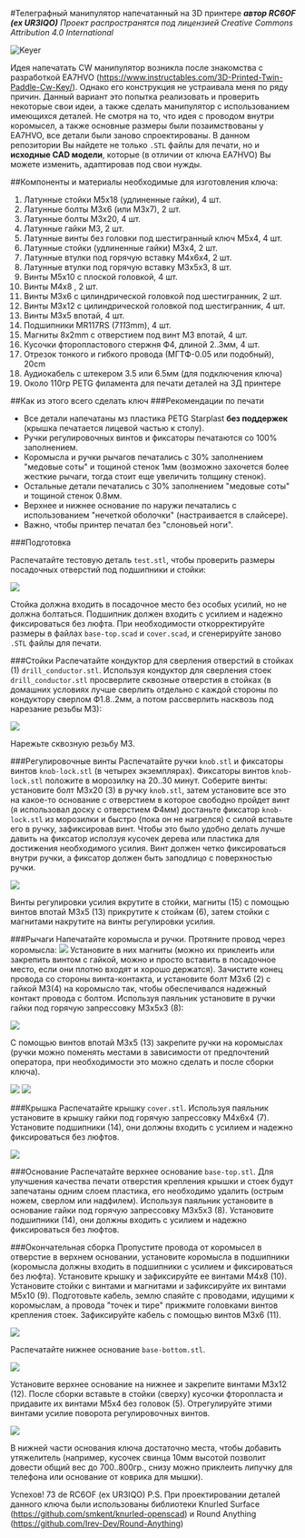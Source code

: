 #Телеграфный манипулятор напечатанный на 3D принтере
***автор RC6OF (ex UR3IQO)***
*Проект распространятся под лицензией Creative Commons Attribution 4.0 International*

![Keyer](img/keyer_2.jpg)

Идея напечатать CW манипулятор возникла после знакомства с разработкой EA7HVO (https://www.instructables.com/3D-Printed-Twin-Paddle-Cw-Key/). Однако его конструкция не устраивала меня по ряду причин. Данный вариант это попытка реализовать и проверить некоторые свои идеи, а также сделать манипулятор с использованием имеющихся деталей. Не смотря на то, что идея с проводом внутри коромысел, а также основные размеры были позаимствованы у EA7HVO, все детали были заново спроектированы. В данном репозитории Вы найдете не только `.STL` файлы для печати, но и **исходные CAD модели**, которые (в отличии от ключа EA7HVO) Вы можете изменить, адаптировав под свои нужды.

##Компоненты и материалы необходимые для изготовления ключа:
1. Латунные стойки М5х18 (удлиненные гайки), 4 шт.
2. Латунные болты M3x6 (или M3x7), 2 шт.
3. Латунные болты M3x20, 4 шт.
4. Латунные гайки M3, 2 шт.
5. Латунные винты без головки под шестигранный ключ M5x4, 4 шт.
6. Латунные стойки (удлиненные гайки) М3х4, 2 шт.
7. Латунные втулки под горячую вставку M4x6x4, 2 шт.
8. Латунные втулки под горячую вставку M3x5x3, 8 шт.
9. Винты М5х10 с плоской головкой, 4 шт.
10. Винты М4х8 , 2 шт.
11. Винты M3x6 с цилиндрической головкой под шестигранник, 2 шт.
12. Винты M3x12 с цилиндрической головкой под шестигранник, 4 шт.
13. Винты M3x5 впотай, 4 шт.
14. Подшипники MR117RS (7*11*3mm), 4 шт.
15. Магниты 8x2mm с отверстием под винт М3 впотай, 4 шт.
16. Кусочки фторопластового стержня Ф4, длиной 2..3мм, 4 шт.
17. Отрезок тонкого и гибкого провода (МГТФ-0.05 или подобный), 20cm
18. Аудиокабель с штекером 3.5 или 6.5мм (для подключения ключа)
19. Около 110гр PETG филамента для печати деталей на 3Д принтере



##Как из этого всего сделать ключ
###Рекомендации по печати
- Все детали напечатаны мз пластика PETG Starplast **без поддержек** (крышка печатается лицевой частью к столу).
- Ручки регулировочных винтов и фиксаторы печатаются со 100% заполнением.
- Коромысла и ручки рычагов печатались с 30% заполнением "медовые соты" и тощиной стенок 1мм (возможно захочется более жесткие рычаги, тогда стоит еще увеличить толщину стенок).
- Остальные детали печатались с 30% заполнением "медовые соты" и тощиной стенок 0.8мм.
- Верхнее и нижнее основание по наружи печатались с использованием "нечеткой оболочки" (настраивается в слайсере).
- Важно, чтобы принтер печатал без "слоновьей ноги".

###Подготовка

Распечатайте тестовую деталь `test.stl`, чтобы проверить размеры посадочных отверстий под подшипники и стойки:

![](img/test.jpg)

Стойка должна входить в посадочное место без особых усилий, но не должна болтаться. Подшипник должен входить с усилием и надежно фиксироваться без люфта. При необходимости откорректируйте размеры в файлах `base-top.scad` и `cover.scad`, и сгенерируйте заново `.STL` файлы для печати.

###Стойки
Распечатайте кондуктор для сверления отверстий в стойках (1) `drill_conductor.stl`. Используя кондуктор для сверления стоек `drill_conductor.stl` просверлите сквозные отверстия в стойках (в домашних условиях лучше сверлить отдельно с каждой стороны по кондуктору сверлом Ф1.8..2мм, а потом рассверлить насквозь под нарезание резьбы М3):

![](img/drill_conductor_1.jpg)

Нарежьте сквозную резьбу М3.

###Регулировочные винты
Распечатайте ручки  `knob.stl` и фиксаторы винтов `knob-lock.stl` (в четырех экземплярах). Фиксаторы винтов `knob-lock.stl` положите в морозилку на 20..30 минут. Соберите винты: установите болт M3x20 (3) в ручку `knob.stl`, затем установите все это на какое-то основание с отверстием в которое свободно пройдет винт (я использовал доску с отверстием Ф4мм) достаньте фиксатор `knob-lock.stl` из морозилки и быстро (пока он не нагрелся) с силой вставьте его в ручку, зафиксировав винт. Чтобы это было удобно делать лучше давить на фиксатор исползуя кусочек дерева или пластика для достижения необходимого усилия. Винт должен четко фиксироваться внутри ручки, а фиксатор должен быть заподлицо с поверхностью ручки. 

![](img/screw.jpg)

Винты регулировки усилия вкрутите в стойки, магниты (15) с помощью винтов впотай М3х5 (13) прикрутите к стойкам (6), затем стойки с магнитами накрутите на винты регулировки усилия.

###Рычаги
Напечатайте коромысла и ручки. Протяните провод через коромысла:
![](img/paddle_wire.jpg)
Установите в них магниты (можно их приклеить или закрепить винтом с гайкой, можно и просто вставить в посадочное место, если они плотно входят и хорошо держатся). Зачистите конец провода со стороны винта-контакта, и установите болт М3х6 (2) с гайкой М3(4) на коромысло так, чтобы обеспечивался надежный контакт провода с болтом. Используя паяльник установите в ручки гайки под горячую запрессовку M3x5x3 (8):

![](img/handle.jpg)

С помощью винтов впотай М3х5 (13) закрепите ручки на коромыслах (ручки можно поменять местами в зависимости от предпочтений оператора, при необходимости это можно сделать и после сборки ключа).

![](img/paddle_1.jpg)
![](img/paddle_2.jpg)

###Крышка
Распечатайте крышку `cover.stl`. Используя паяльник установите в крышку гайки под горячую запрессовку M4x6x4 (7). Установите подшипники (14), они должны входить с усилием и надежно фиксироваться без люфтов.

![](img/cover.jpg)

###Основание
Распечатайте верхнее основание `base-top.stl`. Для улучшения качества печати отверстия крепления крышки и стоек будут запечатаны одним слоем пластика, его необходимо удалить (острым ножем, сверлом или надфилем). Используя паяльник установите в основание гайки под горячую запрессовку M3x5x3 (8). Установите подшипники (14), они должны входить с усилием и надежно фиксироваться без люфтов.

###Окончательная сборка
Пропустите провода от коромысел в отверстие в верхнем основании, установите коромысла в подшипники (коромысла должны входить в подшипники с усилием и фиксироваться без люфта). Установите крышку и зафиксируйте ее винтами M4x8 (10). Установите стойки с винтами и магнитами и зафиксируйте их винтами М5х10 (9). Подготовьте кабель, землю спаяйте с проводами, идущими к коромыслам, а провода "точек и тире" прижмите головками винтов крепления стоек. Зафиксируйте кабель с помощью винтов М3х6 (11). 

![](img/wiring.jpg)

Распечатайте нижнее основание `base-bottom.stl`. 

![](img/base.jpg)

Установите верхнее основание на нижнее и закрепите винтами М3х12 (12). После сборки вставьте в стойки (сверху) кусочки фторопласта и придавите их винтами M5х4 без головок (5). Отрегулируйте этими винтами усилие поворота регулировочных винтов.

![](img/keyer_2.jpg)

В нижней части основания ключа достаточно места, чтобы добавить утяжелитель (например, кусочек свинца 10мм высотой позволит довести общий вес до 700..800гр., снизу можно приклеить липучку для телефона или основание от коврика для мышки).

Успехов!
73 de RC6OF (ex UR3IQO)
P.S. При проектировании деталей данного ключа были использованы библиотеки Knurled Surface (https://github.com/smkent/knurled-openscad) и Round Anything (https://github.com/Irev-Dev/Round-Anything)